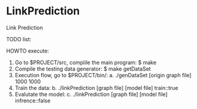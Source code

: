 LinkPrediction
==============

Link Prediction

TODO list:


HOWTO execute:

1. Go to $PROJECT/src, complile the main program:
	$ make
2. Compile the testing data generator:
	$ make getDataSet
3. Execution flow, go to $PROJECT/bin/:
	a. ./genDataSet [origin graph file] 1000 1000
4. Train the data:
	b. ./linkPrediction [graph file] [model file] train:<train list file>:true  
5. Evalutate the model:
	c. ./linkPrediction [graph file] [model file] infrence:<query list file>:false

